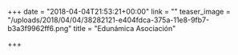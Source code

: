 +++
date = "2018-04-04T21:53:21+00:00"
link = ""
teaser_image = "/uploads/2018/04/04/38282121-e404fdca-375a-11e8-9fb7-b3a3f9962ff6.png"
title = "Edunámica Asociación"

+++
